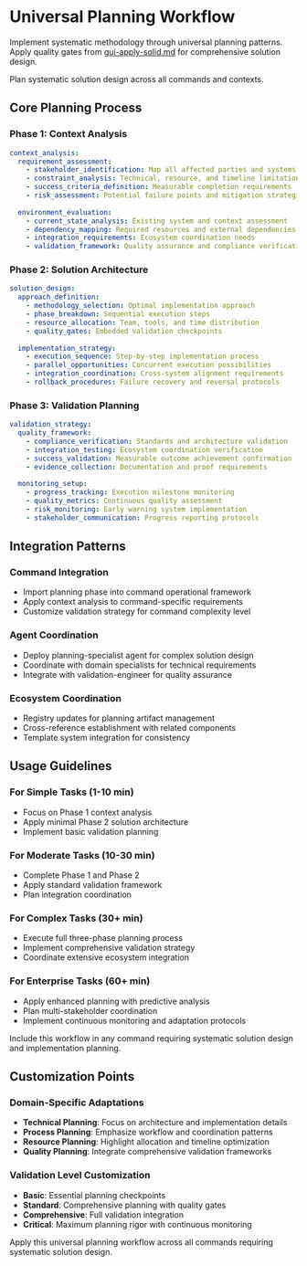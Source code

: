 # Universal Planning Workflow

Implement systematic methodology through universal planning patterns. Apply quality gates from [gui-apply-solid.md](../../../principles/gui-apply-solid.md) for comprehensive solution design.

Plan systematic solution design across all commands and contexts.

## Core Planning Process

### Phase 1: Context Analysis
```yaml
context_analysis:
  requirement_assessment:
    - stakeholder_identification: Map all affected parties and systems
    - constraint_analysis: Technical, resource, and timeline limitations
    - success_criteria_definition: Measurable completion requirements
    - risk_assessment: Potential failure points and mitigation strategies
  
  environment_evaluation:
    - current_state_analysis: Existing system and context assessment
    - dependency_mapping: Required resources and external dependencies
    - integration_requirements: Ecosystem coordination needs
    - validation_framework: Quality assurance and compliance verification
```

### Phase 2: Solution Architecture
```yaml
solution_design:
  approach_definition:
    - methodology_selection: Optimal implementation approach
    - phase_breakdown: Sequential execution steps
    - resource_allocation: Team, tools, and time distribution
    - quality_gates: Embedded validation checkpoints
  
  implementation_strategy:
    - execution_sequence: Step-by-step implementation process
    - parallel_opportunities: Concurrent execution possibilities
    - integration_coordination: Cross-system alignment requirements
    - rollback_procedures: Failure recovery and reversal protocols
```

### Phase 3: Validation Planning
```yaml
validation_strategy:
  quality_framework:
    - compliance_verification: Standards and architecture validation
    - integration_testing: Ecosystem coordination verification
    - success_validation: Measurable outcome achievement confirmation
    - evidence_collection: Documentation and proof requirements
  
  monitoring_setup:
    - progress_tracking: Execution milestone monitoring
    - quality_metrics: Continuous quality assessment
    - risk_monitoring: Early warning system implementation
    - stakeholder_communication: Progress reporting protocols
```

## Integration Patterns

### Command Integration
- Import planning phase into command operational framework
- Apply context analysis to command-specific requirements
- Customize validation strategy for command complexity level

### Agent Coordination
- Deploy planning-specialist agent for complex solution design
- Coordinate with domain specialists for technical requirements
- Integrate with validation-engineer for quality assurance

### Ecosystem Coordination
- Registry updates for planning artifact management
- Cross-reference establishment with related components
- Template system integration for consistency

## Usage Guidelines

### For Simple Tasks (1-10 min)
- Focus on Phase 1 context analysis
- Apply minimal Phase 2 solution architecture
- Implement basic validation planning

### For Moderate Tasks (10-30 min)
- Complete Phase 1 and Phase 2
- Apply standard validation framework
- Plan integration coordination

### For Complex Tasks (30+ min)
- Execute full three-phase planning process
- Implement comprehensive validation strategy
- Coordinate extensive ecosystem integration

### For Enterprise Tasks (60+ min)
- Apply enhanced planning with predictive analysis
- Plan multi-stakeholder coordination
- Implement continuous monitoring and adaptation protocols

Include this workflow in any command requiring systematic solution design and implementation planning.

## Customization Points

### Domain-Specific Adaptations
- **Technical Planning**: Focus on architecture and implementation details
- **Process Planning**: Emphasize workflow and coordination patterns
- **Resource Planning**: Highlight allocation and timeline optimization
- **Quality Planning**: Integrate comprehensive validation frameworks

### Validation Level Customization
- **Basic**: Essential planning checkpoints
- **Standard**: Comprehensive planning with quality gates
- **Comprehensive**: Full validation integration
- **Critical**: Maximum planning rigor with continuous monitoring

Apply this universal planning workflow across all commands requiring systematic solution design.